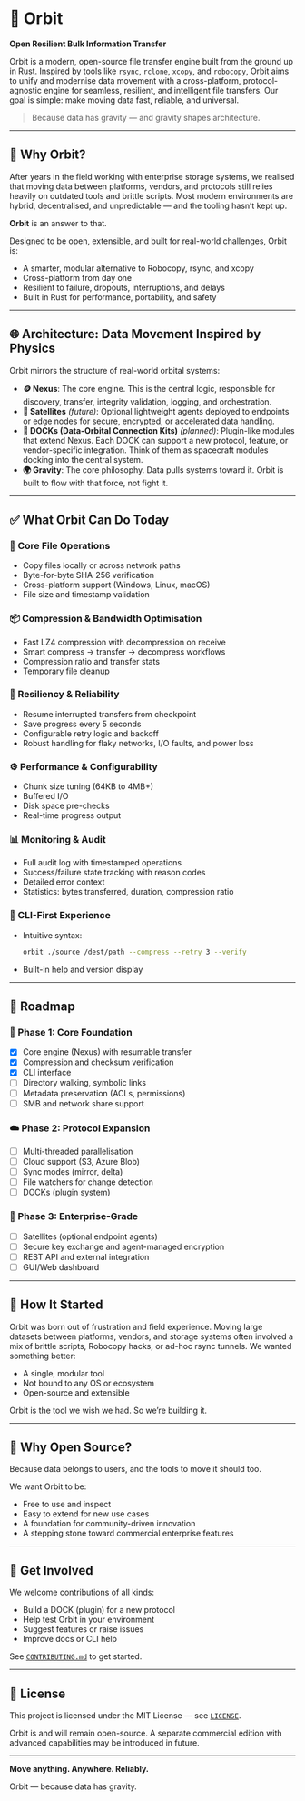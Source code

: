 # 🌌 Orbit

**Open Resilient Bulk Information Transfer**

Orbit is a modern, open-source file transfer engine built from the ground up in Rust. Inspired by tools like `rsync`, `rclone`, `xcopy`, and `robocopy`, Orbit aims to unify and modernise data movement with a cross-platform, protocol-agnostic engine for seamless, resilient, and intelligent file transfers. Our goal is simple: make moving data fast, reliable, and universal.

> Because data has gravity — and gravity shapes architecture.

---

## 🔹 Why Orbit?

After years in the field working with enterprise storage systems, we realised that moving data between platforms, vendors, and protocols still relies heavily on outdated tools and brittle scripts. Most modern environments are hybrid, decentralised, and unpredictable — and the tooling hasn’t kept up.

**Orbit** is an answer to that.

Designed to be open, extensible, and built for real-world challenges, Orbit is:
- A smarter, modular alternative to Robocopy, rsync, and xcopy
- Cross-platform from day one
- Resilient to failure, dropouts, interruptions, and delays
- Built in Rust for performance, portability, and safety

---

## 🌐 Architecture: Data Movement Inspired by Physics

Orbit mirrors the structure of real-world orbital systems:

- **🪙 Nexus**: The core engine. This is the central logic, responsible for discovery, transfer, integrity validation, logging, and orchestration.
- **🚁 Satellites** *(future)*: Optional lightweight agents deployed to endpoints or edge nodes for secure, encrypted, or accelerated data handling.
- **🔗 DOCKs (Data-Orbital Connection Kits)** *(planned)*: Plugin-like modules that extend Nexus. Each DOCK can support a new protocol, feature, or vendor-specific integration. Think of them as spacecraft modules docking into the central system.
- **🌍 Gravity**: The core philosophy. Data pulls systems toward it. Orbit is built to flow with that force, not fight it.

---

## ✅ What Orbit Can Do Today

### 🔄 Core File Operations
- Copy files locally or across network paths
- Byte-for-byte SHA-256 verification
- Cross-platform support (Windows, Linux, macOS)
- File size and timestamp validation

### 📦 Compression & Bandwidth Optimisation
- Fast LZ4 compression with decompression on receive
- Smart compress → transfer → decompress workflows
- Compression ratio and transfer stats
- Temporary file cleanup

### 🔄 Resiliency & Reliability
- Resume interrupted transfers from checkpoint
- Save progress every 5 seconds
- Configurable retry logic and backoff
- Robust handling for flaky networks, I/O faults, and power loss

### ⚙️ Performance & Configurability
- Chunk size tuning (64KB to 4MB+)
- Buffered I/O
- Disk space pre-checks
- Real-time progress output

### 📊 Monitoring & Audit
- Full audit log with timestamped operations
- Success/failure state tracking with reason codes
- Detailed error context
- Statistics: bytes transferred, duration, compression ratio

### 📲 CLI-First Experience
- Intuitive syntax:
  ```bash
  orbit ./source /dest/path --compress --retry 3 --verify
  ```
- Built-in help and version display

---

## 🔢 Roadmap

### 🚀 Phase 1: Core Foundation
- [x] Core engine (Nexus) with resumable transfer
- [x] Compression and checksum verification
- [x] CLI interface
- [ ] Directory walking, symbolic links
- [ ] Metadata preservation (ACLs, permissions)
- [ ] SMB and network share support

### ☁️ Phase 2: Protocol Expansion
- [ ] Multi-threaded parallelisation
- [ ] Cloud support (S3, Azure Blob)
- [ ] Sync modes (mirror, delta)
- [ ] File watchers for change detection
- [ ] DOCKs (plugin system)

### 🚁 Phase 3: Enterprise-Grade
- [ ] Satellites (optional endpoint agents)
- [ ] Secure key exchange and agent-managed encryption
- [ ] REST API and external integration
- [ ] GUI/Web dashboard

---

## 📱 How It Started

Orbit was born out of frustration and field experience. Moving large datasets between platforms, vendors, and storage systems often involved a mix of brittle scripts, Robocopy hacks, or ad-hoc rsync tunnels. We wanted something better:

- A single, modular tool
- Not bound to any OS or ecosystem
- Open-source and extensible

Orbit is the tool we wish we had. So we’re building it.

---

## 🚪 Why Open Source?

Because data belongs to users, and the tools to move it should too.

We want Orbit to be:
- Free to use and inspect
- Easy to extend for new use cases
- A foundation for community-driven innovation
- A stepping stone toward commercial enterprise features

---

## 🙌 Get Involved

We welcome contributions of all kinds:
- Build a DOCK (plugin) for a new protocol
- Help test Orbit in your environment
- Suggest features or raise issues
- Improve docs or CLI help

See [`CONTRIBUTING.md`](./CONTRIBUTING.md) to get started.

---

## 📜 License

This project is licensed under the MIT License — see [`LICENSE`](./LICENSE).

Orbit is and will remain open-source. A separate commercial edition with advanced capabilities may be introduced in future.

---

**Move anything. Anywhere. Reliably.**

Orbit — because data has gravity.
